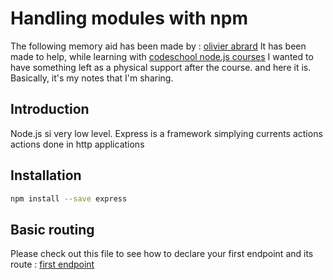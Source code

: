 Handling modules with npm
=========================
The following memory aid has been made by :
[olivier abrard](olivier.abrard@gmail.com) 
It has been made to help, while learning with 
[codeschool node.js courses](http://www.codeschool.com) I wanted to have
something left as a physical support after the course. and here it is.
Basically, it's my notes that I'm sharing. 


## Introduction

Node.js si very low level.
Express is a framework simplying currents actions actions done in http
applications

## Installation

```bash
npm install --save express
```

## Basic routing
Please check out this file to see how to declare your first endpoint and
its route :
[first endpoint](./first_endpoint.js)

